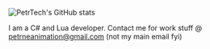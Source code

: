 ![PetrTech's GitHub stats](https://github-readme-stats.vercel.app/api?username=PetrTech&theme=algolia&show_icons=true)

I am a C# and Lua developer. Contact me for work stuff @ petrneanimation@gmail.com (not my main email fyi)
